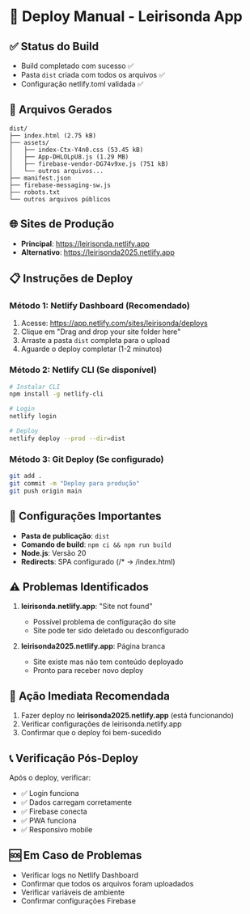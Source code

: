 # 🚀 Deploy Manual - Leirisonda App

## ✅ Status do Build

- Build completado com sucesso ✅
- Pasta `dist` criada com todos os arquivos ✅
- Configuração netlify.toml validada ✅

## 📂 Arquivos Gerados

```
dist/
├── index.html (2.75 kB)
├── assets/
│   ├── index-Ctx-Y4n0.css (53.45 kB)
│   ├── App-DHLOLpU8.js (1.29 MB)
│   ├── firebase-vendor-DG74v9xe.js (751 kB)
│   └── outros arquivos...
├── manifest.json
├── firebase-messaging-sw.js
├── robots.txt
└── outros arquivos públicos
```

## 🌐 Sites de Produção

- **Principal**: https://leirisonda.netlify.app
- **Alternativo**: https://leirisonda2025.netlify.app

## 📋 Instruções de Deploy

### Método 1: Netlify Dashboard (Recomendado)

1. Acesse: https://app.netlify.com/sites/leirisonda/deploys
2. Clique em "Drag and drop your site folder here"
3. Arraste a pasta `dist` completa para o upload
4. Aguarde o deploy completar (1-2 minutos)

### Método 2: Netlify CLI (Se disponível)

```bash
# Instalar CLI
npm install -g netlify-cli

# Login
netlify login

# Deploy
netlify deploy --prod --dir=dist
```

### Método 3: Git Deploy (Se configurado)

```bash
git add .
git commit -m "Deploy para produção"
git push origin main
```

## 🔧 Configurações Importantes

- **Pasta de publicação**: `dist`
- **Comando de build**: `npm ci && npm run build`
- **Node.js**: Versão 20
- **Redirects**: SPA configurado (/\* → /index.html)

## ⚠️ Problemas Identificados

1. **leirisonda.netlify.app**: "Site not found"

   - Possível problema de configuração do site
   - Site pode ter sido deletado ou desconfigurado

2. **leirisonda2025.netlify.app**: Página branca
   - Site existe mas não tem conteúdo deployado
   - Pronto para receber novo deploy

## 🎯 Ação Imediata Recomendada

1. Fazer deploy no **leirisonda2025.netlify.app** (está funcionando)
2. Verificar configurações de leirisonda.netlify.app
3. Confirmar que o deploy foi bem-sucedido

## 📞 Verificação Pós-Deploy

Após o deploy, verificar:

- ✅ Login funciona
- ✅ Dados carregam corretamente
- ✅ Firebase conecta
- ✅ PWA funciona
- ✅ Responsivo mobile

## 🆘 Em Caso de Problemas

- Verificar logs no Netlify Dashboard
- Confirmar que todos os arquivos foram uploadados
- Verificar variáveis de ambiente
- Confirmar configurações Firebase
